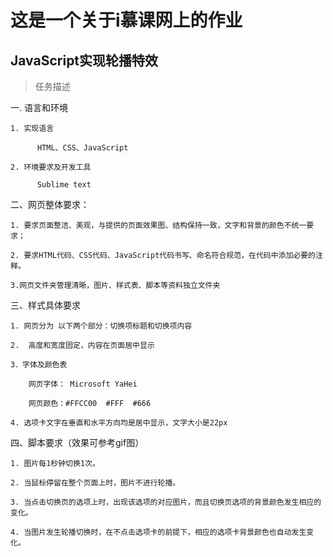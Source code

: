 # 这是一个关于i慕课网上的作业
## JavaScript实现轮播特效
> 任务描述

一. 语言和环境

    1. 实现语言

          HTML、CSS、JavaScript

    2. 环境要求及开发工具

          Sublime text

二、网页整体要求：

    1. 要求页面整洁、美观，与提供的页面效果图、结构保持一致，文字和背景的颜色不统一要求；

    2. 要求HTML代码、CSS代码、JavaScript代码书写、命名符合规范，在代码中添加必要的注释。

    3.网页文件夹管理清晰，图片、样式表、脚本等资料独立文件夹

三、样式具体要求

    1. 网页分为 以下两个部分：切换项标题和切换项内容

    2.  高度和宽度固定，内容在页面居中显示

    3．字体及颜色表

        网页字体： Microsoft YaHei

        网页颜色：#FFCC00  #FFF  #666

    4. 选项卡文字在垂直和水平方向均是居中显示，文字大小是22px

四、脚本要求（效果可参考gif图）

    1. 图片每1秒钟切换1次。

    2. 当鼠标停留在整个页面上时，图片不进行轮播。

    3. 当点击切换页的选项上时，出现该选项的对应图片，而且切换页选项的背景颜色发生相应的变化。

    4. 当图片发生轮播切换时，在不点击选项卡的前提下，相应的选项卡背景颜色也自动发生变化。
